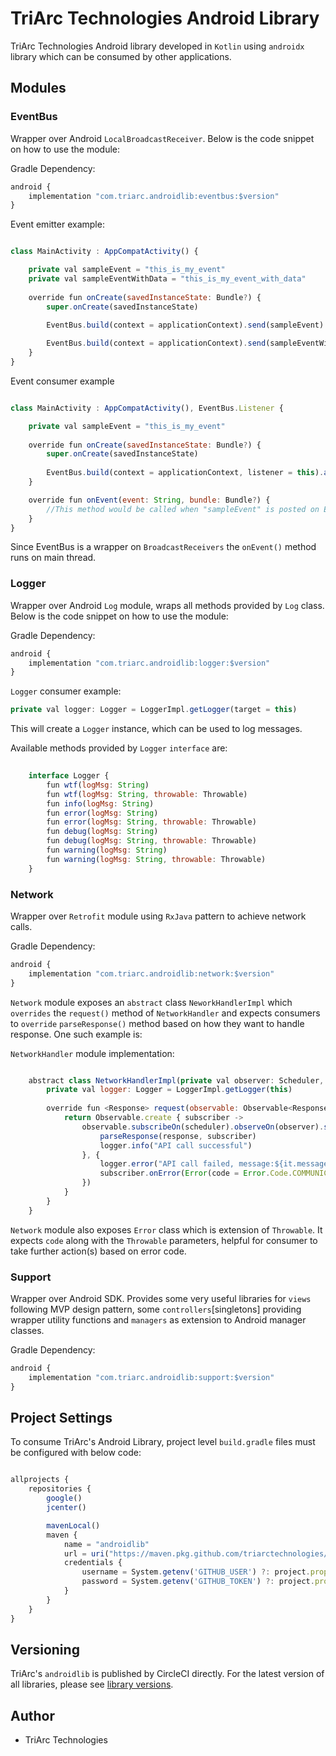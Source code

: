 # TriArc Technologies Android Library

TriArc Technologies Android library developed in `Kotlin` using `androidx` library which can be consumed by other applications.

## Modules

### EventBus

Wrapper over Android `LocalBroadcastReceiver`. Below is the code snippet on how to use the module:

Gradle Dependency:
```js
android {
    implementation "com.triarc.androidlib:eventbus:$version"
}
```

Event emitter example:
```js

class MainActivity : AppCompatActivity() {

    private val sampleEvent = "this_is_my_event"
    private val sampleEventWithData = "this_is_my_event_with_data"
    
    override fun onCreate(savedInstanceState: Bundle?) {
        super.onCreate(savedInstanceState)

        EventBus.build(context = applicationContext).send(sampleEvent)
        
        EventBus.build(context = applicationContext).send(sampleEventWithData, Bundle())
    }
}

```

Event consumer example
```js

class MainActivity : AppCompatActivity(), EventBus.Listener {

    private val sampleEvent = "this_is_my_event"
    
    override fun onCreate(savedInstanceState: Bundle?) {
        super.onCreate(savedInstanceState)
        
        EventBus.build(context = applicationContext, listener = this).attach(sampleEvent)
    }

    override fun onEvent(event: String, bundle: Bundle?) {
        //This method would be called when "sampleEvent" is posted on EventBus
    }
}

```

Since EventBus is a wrapper on `BroadcastReceivers` the `onEvent()` method runs on main thread.
 
### Logger

Wrapper over Android `Log` module, wraps all methods provided by `Log` class. Below is the code snippet on how to use the module:

Gradle Dependency:
```js
android {
    implementation "com.triarc.androidlib:logger:$version"
}
```

`Logger` consumer example:

```js
private val logger: Logger = LoggerImpl.getLogger(target = this)
```

This will create a `Logger` instance, which can be used to log messages.

Available methods provided by `Logger` `interface` are:

```js
    
    interface Logger {
        fun wtf(logMsg: String)
        fun wtf(logMsg: String, throwable: Throwable)
        fun info(logMsg: String)
        fun error(logMsg: String)
        fun error(logMsg: String, throwable: Throwable)
        fun debug(logMsg: String)
        fun debug(logMsg: String, throwable: Throwable)
        fun warning(logMsg: String)
        fun warning(logMsg: String, throwable: Throwable)
    }

```

### Network

Wrapper over `Retrofit` module using `RxJava` pattern to achieve network calls. 

Gradle Dependency:
```js
android {
    implementation "com.triarc.androidlib:network:$version"
}
```

`Network` module exposes an `abstract` class `NeworkHandlerImpl` which `overrides` the `request()` method of `NetworkHandler` and expects consumers to `override` `parseResponse()` method based on how they want to handle response. One such example is:

`NetworkHandler` module implementation:

```js

    abstract class NetworkHandlerImpl(private val observer: Scheduler, private val scheduler: Scheduler) : NetworkHandler {
        private val logger: Logger = LoggerImpl.getLogger(this)
    
        override fun <Response> request(observable: Observable<Response>): Observable<Response> {
            return Observable.create { subscriber ->
                observable.subscribeOn(scheduler).observeOn(observer).subscribe({ response ->
                    parseResponse(response, subscriber)
                    logger.info("API call successful")
                }, {
                    logger.error("API call failed, message:${it.message}", it)
                    subscriber.onError(Error(code = Error.Code.COMMUNICATION_ERROR, cause = it))
                })
            }
        }
    }

```

`Network` module also exposes `Error` class which is extension of `Throwable`. It expects `code` along with the `Throwable` parameters, helpful for consumer to take further action(s) based on error code.
 
### Support

Wrapper over Android SDK. Provides some very useful libraries for `views` following MVP design pattern, some `controllers`[singletons] providing wrapper utility functions and `managers` as extension to Android manager classes.
 
 Gradle Dependency:
 ```js
 android {
     implementation "com.triarc.androidlib:support:$version"
 }
 ```

## Project Settings

To consume TriArc's Android Library, project level `build.gradle` files must be configured with below code:
 ```js
 
 allprojects {
     repositories {
         google()
         jcenter()
 
         mavenLocal()
         maven {
             name = "androidlib"
             url = uri("https://maven.pkg.github.com/triarctechnologies/androidlib")
             credentials {
                 username = System.getenv('GITHUB_USER') ?: project.properties['GITHUB_USER']
                 password = System.getenv('GITHUB_TOKEN') ?: project.properties['GITHUB_TOKEN']
             }
         }
     }
 }

 ```

## Versioning

TriArc's `androidlib` is published by CircleCI directly. For the latest version of all libraries, please see [library versions](https://github.com/triarctechnologies?tab=packages). 

## Author

* TriArc Technologies
